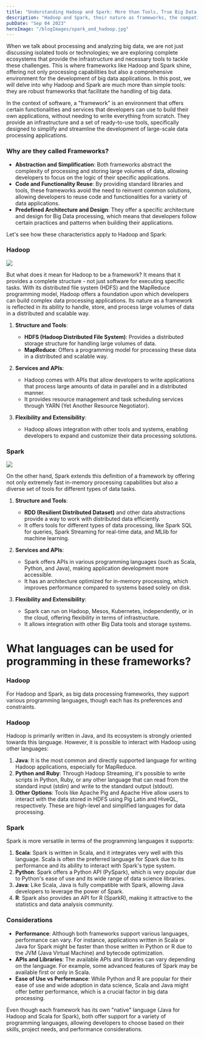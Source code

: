 ```yaml
---
title: "Understanding Hadoop and Spark: More than Tools, True Big Data Frameworks"
description: "Hadoop and Spark, their nature as frameworks, the compatible programming languages, and their relevance"
pubDate: "Sep 04 2023"
heroImage: "/blogImages/spark_and_hadoop.jpg"
---
```


When we talk about processing and analyzing big data, we are not just discussing isolated tools or technologies; we are exploring complete ecosystems that provide the infrastructure and necessary tools to tackle these challenges. This is where frameworks like Hadoop and Spark shine, offering not only processing capabilities but also a comprehensive environment for the development of big data applications. In this post, we will delve into why Hadoop and Spark are much more than simple tools: they are robust frameworks that facilitate the handling of big data.

In the context of software, a "framework" is an environment that offers certain functionalities and services that developers can use to build their own applications, without needing to write everything from scratch. They provide an infrastructure and a set of ready-to-use tools, specifically designed to simplify and streamline the development of large-scale data processing applications.

### Why are they called Frameworks?

- **Abstraction and Simplification**: Both frameworks abstract the complexity of processing and storing large volumes of data, allowing developers to focus on the logic of their specific applications.
- **Code and Functionality Reuse**: By providing standard libraries and tools, these frameworks avoid the need to reinvent common solutions, allowing developers to reuse code and functionalities for a variety of data applications.
- **Predefined Architecture and Design**: They offer a specific architecture and design for Big Data processing, which means that developers follow certain practices and patterns when building their applications.

Let's see how these characteristics apply to Hadoop and Spark:

### Hadoop

![](/blogImages/hadoop.png)

But what does it mean for Hadoop to be a framework? It means that it provides a complete structure - not just software for executing specific tasks. With its distributed file system (HDFS) and the MapReduce programming model, Hadoop offers a foundation upon which developers can build complex data processing applications. Its nature as a framework is reflected in its ability to handle, store, and process large volumes of data in a distributed and scalable way.

1. **Structure and Tools**:
   - **HDFS (Hadoop Distributed File System)**: Provides a distributed storage structure for handling large volumes of data.
   - **MapReduce**: Offers a programming model for processing these data in a distributed and scalable way.

2. **Services and APIs**:
   - Hadoop comes with APIs that allow developers to write applications that process large amounts of data in parallel and in a distributed manner.
   - It provides resource management and task scheduling services through YARN (Yet Another Resource Negotiator).

3. **Flexibility and Extensibility**:
   - Hadoop allows integration with other tools and systems, enabling developers to expand and customize their data processing solutions.

### Spark

![](/blogImages/spark.png)

On the other hand, Spark extends this definition of a framework by offering not only extremely fast in-memory processing capabilities but also a diverse set of tools for different types of data tasks.

1. **Structure and Tools**:
   - **RDD (Resilient Distributed Dataset)** and other data abstractions provide a way to work with distributed data efficiently.
   - It offers tools for different types of data processing, like Spark SQL for queries, Spark Streaming for real-time data, and MLlib for machine learning.

2. **Services and APIs**:
   - Spark offers APIs in various programming languages (such as Scala, Python, and Java), making application development more accessible.
   - It has an architecture optimized for in-memory processing, which improves performance compared to systems based solely on disk.

3. **Flexibility and Extensibility**:
   - Spark can run on Hadoop, Mesos, Kubernetes, independently, or in the cloud, offering flexibility in terms of infrastructure.
   - It allows integration with other Big Data tools and storage systems.

   
# What languages can be used for programming in these frameworks?


### Hadoop

For Hadoop and Spark, as big data processing frameworks, they support various programming languages, though each has its preferences and constraints.

### Hadoop

Hadoop is primarily written in Java, and its ecosystem is strongly oriented towards this language. However, it is possible to interact with Hadoop using other languages:

1. **Java**: It is the most common and directly supported language for writing Hadoop applications, especially for MapReduce.
2. **Python and Ruby**: Through Hadoop Streaming, it's possible to write scripts in Python, Ruby, or any other language that can read from the standard input (stdin) and write to the standard output (stdout).
3. **Other Options**: Tools like Apache Pig and Apache Hive allow users to interact with the data stored in HDFS using Pig Latin and HiveQL, respectively. These are high-level and simplified languages for data processing.

### Spark

Spark is more versatile in terms of the programming languages it supports:

1. **Scala**: Spark is written in Scala, and it integrates very well with this language. Scala is often the preferred language for Spark due to its performance and its ability to interact with Spark's type system.
2. **Python**: Spark offers a Python API (PySpark), which is very popular due to Python's ease of use and its wide range of data science libraries.
3. **Java**: Like Scala, Java is fully compatible with Spark, allowing Java developers to leverage the power of Spark.
4. **R**: Spark also provides an API for R (SparkR), making it attractive to the statistics and data analysis community.

### Considerations

- **Performance**: Although both frameworks support various languages, performance can vary. For instance, applications written in Scala or Java for Spark might be faster than those written in Python or R due to the JVM (Java Virtual Machine) and bytecode optimization.
- **APIs and Libraries**: The available APIs and libraries can vary depending on the language. For example, some advanced features of Spark may be available first or only in Scala.
- **Ease of Use vs Performance**: While Python and R are popular for their ease of use and wide adoption in data science, Scala and Java might offer better performance, which is a crucial factor in big data processing.

Even though each framework has its own "native" language (Java for Hadoop and Scala for Spark), both offer support for a variety of programming languages, allowing developers to choose based on their skills, project needs, and performance considerations.

